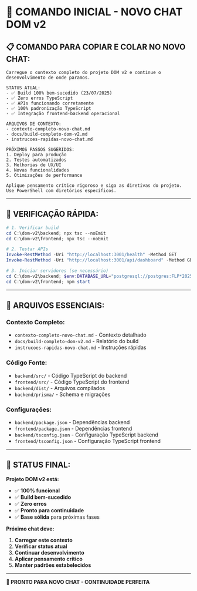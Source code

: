 # 🚀 **COMANDO INICIAL - NOVO CHAT DOM v2**

## 📋 **COMANDO PARA COPIAR E COLAR NO NOVO CHAT:**

```
Carregue o contexto completo do projeto DOM v2 e continue o desenvolvimento de onde paramos. 

STATUS ATUAL:
- ✅ Build 100% bem-sucedido (23/07/2025)
- ✅ Zero erros TypeScript
- ✅ APIs funcionando corretamente
- ✅ 100% padronização TypeScript
- ✅ Integração frontend-backend operacional

ARQUIVOS DE CONTEXTO:
- contexto-completo-novo-chat.md
- docs/build-completo-dom-v2.md
- instrucoes-rapidas-novo-chat.md

PRÓXIMOS PASSOS SUGERIDOS:
1. Deploy para produção
2. Testes automatizados
3. Melhorias de UX/UI
4. Novas funcionalidades
5. Otimizações de performance

Aplique pensamento crítico rigoroso e siga as diretivas do projeto. Use PowerShell com diretórios específicos.
```

---

## 🎯 **VERIFICAÇÃO RÁPIDA:**

```powershell
# 1. Verificar build
cd C:\dom-v2\backend; npx tsc --noEmit
cd C:\dom-v2\frontend; npx tsc --noEmit

# 2. Testar APIs
Invoke-RestMethod -Uri "http://localhost:3001/health" -Method GET
Invoke-RestMethod -Uri "http://localhost:3001/api/dashboard" -Method GET

# 3. Iniciar servidores (se necessário)
cd C:\dom-v2\backend; $env:DATABASE_URL="postgresql://postgres:FLP*2025@localhost:5432/db_dom"; node dist/server-prisma.js
cd C:\dom-v2\frontend; npm start
```

---

## 📁 **ARQUIVOS ESSENCIAIS:**

### **Contexto Completo:**
- `contexto-completo-novo-chat.md` - Contexto detalhado
- `docs/build-completo-dom-v2.md` - Relatório do build
- `instrucoes-rapidas-novo-chat.md` - Instruções rápidas

### **Código Fonte:**
- `backend/src/` - Código TypeScript do backend
- `frontend/src/` - Código TypeScript do frontend
- `backend/dist/` - Arquivos compilados
- `backend/prisma/` - Schema e migrações

### **Configurações:**
- `backend/package.json` - Dependências backend
- `frontend/package.json` - Dependências frontend
- `backend/tsconfig.json` - Configuração TypeScript backend
- `frontend/tsconfig.json` - Configuração TypeScript frontend

---

## 🎯 **STATUS FINAL:**

**Projeto DOM v2 está:**
- ✅ **100% funcional**
- ✅ **Build bem-sucedido**
- ✅ **Zero erros**
- ✅ **Pronto para continuidade**
- ✅ **Base sólida** para próximas fases

**Próximo chat deve:**
1. **Carregar este contexto**
2. **Verificar status atual**
3. **Continuar desenvolvimento**
4. **Aplicar pensamento crítico**
5. **Manter padrões estabelecidos**

---

**🚀 PRONTO PARA NOVO CHAT - CONTINUIDADE PERFEITA** 